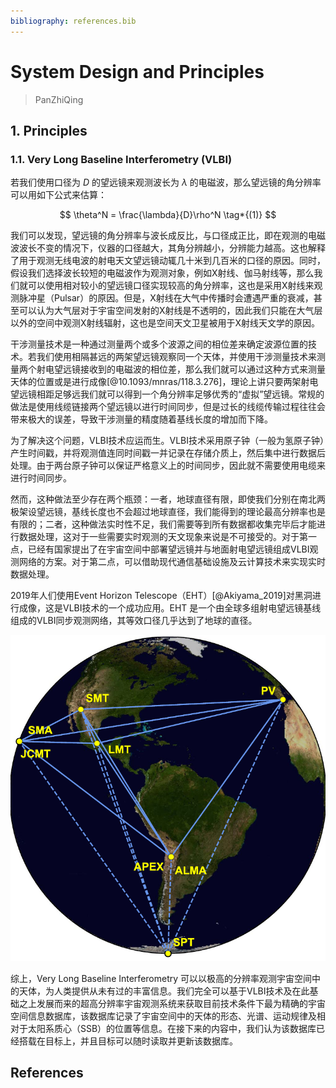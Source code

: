 ```yaml
---
bibliography: references.bib
---
```

# System Design and Principles
> PanZhiQing

## 1. Principles

### 1.1. Very Long Baseline Interferometry (VLBI)

若我们使用口径为 $D$ 的望远镜来观测波长为 $\lambda$ 的电磁波，那么望远镜的角分辨率可以用如下公式来估算：

$$
\theta^N = \frac{\lambda}{D}\rho^N \tag*{(1)}
$$

我们可以发现，望远镜的角分辨率与波长成反比，与口径成正比，即在观测的电磁波波长不变的情况下，仪器的口径越大，其角分辨越小，分辨能力越高。这也解释了用于观测无线电波的射电天文望远镜动辄几十米到几百米的口径的原因。同时，假设我们选择波长较短的电磁波作为观测对象，例如X射线、伽马射线等，那么我们就可以使用相对较小的望远镜口径实现较高的角分辨率，这也是采用X射线来观测脉冲星（Pulsar）的原因。但是，X射线在大气中传播时会遭遇严重的衰减，甚至可以认为大气层对于宇宙空间发射的X射线是不透明的，因此我们只能在大气层以外的空间中观测X射线辐射，这也是空间天文卫星被用于X射线天文学的原因。

干涉测量技术是一种通过测量两个或多个波源之间的相位差来确定波源位置的技术。若我们使用相隔甚远的两架望远镜观察同一个天体，并使用干涉测量技术来测量两个射电望远镜接收到的电磁波的相位差，那么我们就可以通过这种方式来测量天体的位置或是进行成像[@10.1093/mnras/118.3.276]，理论上讲只要两架射电望远镜相距足够远我们就可以得到一个角分辨率足够优秀的“虚拟”望远镜。常规的做法是使用线缆链接两个望远镜以进行时间同步，但是过长的线缆传输过程往往会带来极大的误差，导致干涉测量的精度随着基线长度的增加而下降。

为了解决这个问题，VLBI技术应运而生。VLBI技术采用原子钟（一般为氢原子钟）产生时间戳，并将观测值连同时间戳一并记录在存储介质上，然后集中进行数据后处理。由于两台原子钟可以保证严格意义上的时间同步，因此就不需要使用电缆来进行时间同步。

然而，这种做法至少存在两个瓶颈：一者，地球直径有限，即使我们分别在南北两极架设望远镜，基线长度也不会超过地球直径，我们能得到的理论最高分辨率也是有限的；二者，这种做法实时性不足，我们需要等到所有数据都收集完毕后才能进行数据处理，这对于一些需要实时观测的天文现象来说是不可接受的。对于第一点，已经有国家提出了在宇宙空间中部署望远镜并与地面射电望远镜组成VLBI观测网络的方案。对于第二点，可以借助现代通信基础设施及云计算技术来实现实时数据处理。

2019年人们使用Event Horizon Telescope（EHT）[@Akiyama_2019]对黑洞进行成像，这是VLBI技术的一个成功应用。EHT 是一个由全球多组射电望远镜基线组成的VLBI同步观测网络，其等效口径几乎达到了地球的直径。

![Figure 1: The Event Horizon Telescope](./imgs/1.png)

综上，Very Long Baseline Interferometry 可以以极高的分辨率观测宇宙空间中的天体，为人类提供从未有过的丰富信息。我们完全可以基于VLBI技术及在此基础之上发展而来的超高分辨率宇宙观测系统来获取目前技术条件下最为精确的宇宙空间信息数据库，该数据库记录了宇宙空间中的天体的形态、光谱、运动规律及相对于太阳系质心（SSB）的位置等信息。在接下来的内容中，我们认为该数据库已经搭载在目标上，并且目标可以随时读取并更新该数据库。

## References

<!-- --filter pandoc-crossref -->
<!-- https://img.chinamaxx.net/n/abroad/hwbook/chinamaxx/12566406/deea0891b3014d84a15189f8e64e6f2d/f6a15dc78cb62d7aa8c7e7a4e4c2dc99.shtml?tp=jpabroad&fenlei=14020409&spage=1&username=158.132.13.163 -->
<!-- pandoc README.md --citeproc --csl=apa.csl -o output.docx -->

<!-- https://www.bruot.org/ris2bib/ -->

<!-- https://imagine.gsfc.nasa.gov/science/toolbox/emspectrum1.html -->

